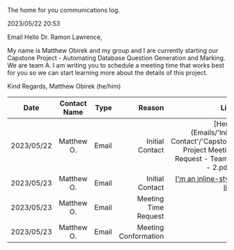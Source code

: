 The home for you communications log. 

2023/05/22 20:53

Email
Hello Dr. Ramon Lawrence,

My name is Matthew Obirek and my group and I are currently starting our Capstone Project - Automating Database Question Generation and Marking. We are team A.
I am writing you to schedule a meeting time that works best for you so we can start learning more about the details of this project. 

Kind Regards,
Matthew Obirek (he/him)

| Date          | Contact Name  | Type  | Reason               | Link |
| ------------- |:-------------:| -----:| --------------------:| ----:|
| 2023/05/22    | Matthew O.    | Email | Initial Contact | [Here] (Emails/'Inital Contact'/'Capstone Project Meeting Request - Team A - 2.pdf')
| 2023/05/23    | Matthew O.    | Email | Initial Contact | [I'm an inline-style link](https://www.google.com)
| 2023/05/23    | Matthew O.    | Email | Meeting Time Request |
| 2023/05/23    | Matthew O.    | Email | Meeting Conformation |
